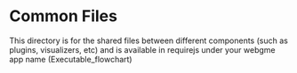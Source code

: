 # Common Files
This directory is for the shared files between different components (such as plugins, visualizers, etc) and is available in requirejs under your webgme app name (Executable_flowchart)
